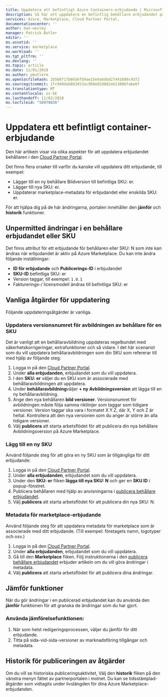 ```yaml
---
title: Uppdatera ett befintligt Azure Containers-erbjudande | Microsoft Docs
description: Så här att uppdatera en befintlig behållare erbjudandet på Azure Marketplace.
services: Azure, Marketplace, Cloud Partner Portal,
documentationcenter: ''
author: dan-wesley
manager: Patrick.Butler
editor: ''
ms.assetid: ''
ms.service: marketplace
ms.workload: ''
ms.tgt_pltfrm: ''
ms.devlang: ''
ms.topic: article
ms.date: 11/01/2018
ms.author: pbutlerm
ms.openlocfilehash: 2b568717b6656fb9ae15e9a6dbd27441689c4372
ms.sourcegitcommit: 1fc949dab883453ac960e02d882e613806fabe6f
ms.translationtype: MT
ms.contentlocale: sv-SE
ms.lasthandoff: 11/03/2018
ms.locfileid: "50979836"
---
```

# <a name="update-an-existing-container-offer"></a>Uppdatera ett befintligt container-erbjudande

Den här artikeln visar via olika aspekter för att uppdatera erbjudandet behållaren i den [Cloud Partner Portal](https://cloudpartner.azure.com/).

Det finns flera orsaker till varför du kanske vill uppdatera ditt erbjudande, till exempel:

-  Lägger till en ny behållare Bildversion till befintliga SKU: er.
-  Lägger till nya SKU: er.
-  Uppdaterar marketplace-metadata för erbjudandet eller enskilda SKU: er.

För att hjälpa dig på de här ändringarna, portalen innehåller den **jämför** och **historik** funktioner.  


## <a name="unpermitted-changes-to-a-container-offer-or-sku"></a>Unpermitted ändringar i en behållare erbjudandet eller SKU

Det finns attribut för ett erbjudande för behållaren eller SKU: N som inte kan ändras när erbjudandet är aktiv på Azure Marketplace. Du kan inte ändra följande inställningar:

-  **ID för erbjudande** och **Publicerings-ID** i erbjudandet
-  **SKU-ID** befintliga SKU: er
-  Version taggar, till exempel: `1.0.1`
-  Fakturerings-/ licensmodell ändras till befintliga SKU: er

## <a name="common-update-operations"></a>Vanliga åtgärder för uppdatering

Följande uppdateringsåtgärder är vanliga.

### <a name="update-container-image-version-for-a-sku"></a>Uppdatera versionsnumret för avbildningen av behållare för en SKU

Det är vanligt att en behållaravbildning uppdateras regelbundet med säkerhetskorrigeringar, extrafunktioner och så vidare. I det här scenariot som du vill uppdatera behållaravbildningen som din SKU som refererar till med hjälp av följande steg:

1. Logga in på den [Cloud Partner Portal](https://cloudpartner.azure.com/).
2. Under **alla erbjudanden**, erbjudandet som du vill uppdatera.
3. I den **SKU: er** väljer du en SKU som är associerade med behållaravbildningen att uppdatera.
4. Under **behållaravbildning**väljer **+ ny Avbildningsversion** att lägga till en ny behållaravbildning.
5. Ange den nya behållaren **bild versioner**. Versionsnumret för avbildningen måste följa samma riktlinjer som taggar som tidigare versioner. Version taggar ska vara i formatet X.Y.Z, där X, Y och Z är heltal. Kontrollera att den nya versionen som du anger är större än alla tidigare versioner.
6. Välj **publicera** att starta arbetsflödet för att publicera din nya behållare Avbildningsversion på Azure Marketplace.

### <a name="add-a-new-sku"></a>Lägg till en ny SKU

Använd följande steg för att göra en ny SKU som är tillgängliga för ditt erbjudande:

1. Logga in på den [Cloud Partner Portal](https://cloudpartner.azure.com/).
2. Under **alla erbjudanden**, erbjudandet som du vill uppdatera.
3. Under den **SKU: er** fliken **lägga till nya SKU: N** och ger en **SKU ID** i popup-fönstret.
4. Publicera behållaren med hjälp av anvisningarna i [publicera behållare erbjudandet](./cpp-publish-offer.md).
5. Välj **publicera** att starta arbetsflödet för att publicera din nya SKU: N.

### <a name="update-offer-marketplace-metadata"></a>Metadata för marketplace-erbjudande

Använd följande steg för att uppdatera metadata för marketplace som är associerade med ditt erbjudande. (Till exempel: företagets namn, logotyper och osv.)

1. Logga in på den [Cloud Partner Portal](https://cloudpartner.azure.com/).
2. Under **alla erbjudanden**, erbjudandet som du vill uppdatera.
3. Gå till den **Marketplace** fliken. Följ instruktionerna i den [publicera behållare erbjudandet](./cpp-publish-offer.md) erbjuder artikeln om du vill göra ändringar i metadata.
4. Välj **publicera** att starta arbetsflödet för att publicera dina ändringar.

## <a name="compare-feature"></a>Jämför funktioner

När du gör ändringar i en publicerad erbjudandet kan du använda den **jämför** funktionen för att granska de ändringar som du har gjort.

### <a name="to-use-the-compare-feature"></a>Använda jämförelsefunktionen:

1. När som helst redigeringsprocessen, väljer du jämför för ditt erbjudande.
2. Titta på sida-vid-sida-versioner av marknadsföring tillgångar och metadata.


## <a name="history-of-publishing-actions"></a>Historik för publiceringen av åtgärder

Om du vill se historiska publiceringsaktivitet, Välj den **historik** fliken på den vänstra menyn fältet av partnerportalen i molnet. Du kan se tidsstämplad-åtgärder som vidtagits under livslängden för dina Azure Marketplace-erbjudanden.